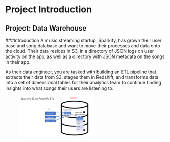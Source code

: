 # Project Introduction
## Project: Data Warehouse

###Introduction
A music streaming startup, Sparkify, has grown their user base and song database and want to move their processes and data onto the cloud. Their data resides in S3, in a directory of JSON logs on user activity on the app, as well as a directory with JSON metadata on the songs in their app.

As their data engineer, you are tasked with building an ETL pipeline that extracts their data from S3, stages them in Redshift, and transforms data into a set of dimensional tables for their analytics team to continue finding insights into what songs their users are listening to.

<figure>
  <img src="./fig/sparkify-s3-to-redshift-etl.png" alt=".." title="Optional title" width="56%" height="70%"/>   
    <figcaption></figcaption>
</figure> 


